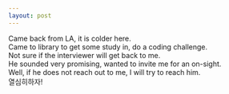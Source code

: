 ```yaml
---
layout: post
---
```


Came back from LA, it is colder here.  
Came to library to get some study in, do a coding challenge.  
Not sure if the interviewer will get back to me.  
He sounded very promising, wanted to invite me for an on-sight.  
Well, if he does not reach out to me, I will try to reach him.  
열심히하자!  

